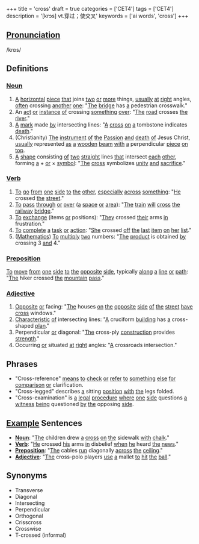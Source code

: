 +++
title = 'cross'
draft = true
categories = ['CET4']
tags = ['CET4']
description = '[krɔs] vt.穿过；使交叉'
keywords = ['ai words', 'cross']
+++

## [Pronunciation](/en/post/pronunciation/)
/krɒs/

## Definitions
### [Noun](/en/post/noun/)
1. [A](/en/post/a/) [horizontal](/en/post/horizontal/) [piece](/en/post/piece/) [that](/en/post/that/) joins [two](/en/post/two/) [or](/en/post/or/) [more](/en/post/more/) things, [usually](/en/post/usually/) [at](/en/post/at/) [right](/en/post/right/) angles, [often](/en/post/often/) crossing [another](/en/post/another/) [one](/en/post/one/): "[The](/en/post/the/) [bridge](/en/post/bridge/) has [a](/en/post/a/) pedestrian crosswalk."
2. An [act](/en/post/act/) [or](/en/post/or/) [instance](/en/post/instance/) [of](/en/post/of/) crossing [something](/en/post/something/) [over](/en/post/over/): "[The](/en/post/the/) [road](/en/post/road/) crosses [the](/en/post/the/) [river](/en/post/river/)."
3. [A](/en/post/a/) [mark](/en/post/mark/) made [by](/en/post/by/) intersecting lines: "[A](/en/post/a/) [cross](/en/post/cross/) [on](/en/post/on/) [a](/en/post/a/) tombstone indicates [death](/en/post/death/)."
4. (Christianity) [The](/en/post/the/) [instrument](/en/post/instrument/) [of](/en/post/of/) [the](/en/post/the/) [Passion](/en/post/passion/) [and](/en/post/and/) [death](/en/post/death/) [of](/en/post/of/) Jesus Christ, [usually](/en/post/usually/) represented [as](/en/post/as/) [a](/en/post/a/) [wooden](/en/post/wooden/) [beam](/en/post/beam/) [with](/en/post/with/) [a](/en/post/a/) perpendicular [piece](/en/post/piece/) [on](/en/post/on/) [top](/en/post/top/).
5. [A](/en/post/a/) [shape](/en/post/shape/) consisting [of](/en/post/of/) [two](/en/post/two/) [straight](/en/post/straight/) lines [that](/en/post/that/) intersect [each](/en/post/each/) [other](/en/post/other/), forming [a](/en/post/a/) + [or](/en/post/or/) × [symbol](/en/post/symbol/): "[The](/en/post/the/) [cross](/en/post/cross/) symbolizes [unity](/en/post/unity/) [and](/en/post/and/) [sacrifice](/en/post/sacrifice/)."

### [Verb](/en/post/verb/)
1. [To](/en/post/to/) [go](/en/post/go/) [from](/en/post/from/) [one](/en/post/one/) [side](/en/post/side/) [to](/en/post/to/) [the](/en/post/the/) [other](/en/post/other/), [especially](/en/post/especially/) [across](/en/post/across/) [something](/en/post/something/): "[He](/en/post/he/) crossed [the](/en/post/the/) [street](/en/post/street/)."
2. [To](/en/post/to/) [pass](/en/post/pass/) [through](/en/post/through/) [or](/en/post/or/) [over](/en/post/over/) ([a](/en/post/a/) [space](/en/post/space/) [or](/en/post/or/) [area](/en/post/area/)): "[The](/en/post/the/) [train](/en/post/train/) [will](/en/post/will/) [cross](/en/post/cross/) [the](/en/post/the/) [railway](/en/post/railway/) [bridge](/en/post/bridge/)."
3. [To](/en/post/to/) [exchange](/en/post/exchange/) (items [or](/en/post/or/) positions): "[They](/en/post/they/) crossed [their](/en/post/their/) arms [in](/en/post/in/) frustration."
4. [To](/en/post/to/) [complete](/en/post/complete/) [a](/en/post/a/) [task](/en/post/task/) [or](/en/post/or/) [action](/en/post/action/): "[She](/en/post/she/) crossed [off](/en/post/off/) [the](/en/post/the/) [last](/en/post/last/) [item](/en/post/item/) [on](/en/post/on/) [her](/en/post/her/) [list](/en/post/list/)."
5. ([Mathematics](/en/post/mathematics/)) [To](/en/post/to/) [multiply](/en/post/multiply/) [two](/en/post/two/) numbers: "[The](/en/post/the/) [product](/en/post/product/) is obtained [by](/en/post/by/) crossing 3 [and](/en/post/and/) 4."

### [Preposition](/en/post/preposition/)
[To](/en/post/to/) [move](/en/post/move/) [from](/en/post/from/) [one](/en/post/one/) [side](/en/post/side/) [to](/en/post/to/) [the](/en/post/the/) [opposite](/en/post/opposite/) [side](/en/post/side/), typically [along](/en/post/along/) [a](/en/post/a/) [line](/en/post/line/) [or](/en/post/or/) [path](/en/post/path/): "[The](/en/post/the/) hiker crossed [the](/en/post/the/) [mountain](/en/post/mountain/) [pass](/en/post/pass/)."

### [Adjective](/en/post/adjective/)
1. [Opposite](/en/post/opposite/) [or](/en/post/or/) facing: "[The](/en/post/the/) houses [on](/en/post/on/) [the](/en/post/the/) [opposite](/en/post/opposite/) [side](/en/post/side/) [of](/en/post/of/) [the](/en/post/the/) [street](/en/post/street/) [have](/en/post/have/) [cross](/en/post/cross/) windows."
2. [Characteristic](/en/post/characteristic/) [of](/en/post/of/) intersecting lines: "[A](/en/post/a/) cruciform [building](/en/post/building/) has [a](/en/post/a/) cross-shaped [plan](/en/post/plan/)."
3. Perpendicular [or](/en/post/or/) diagonal: "[The](/en/post/the/) cross-ply [construction](/en/post/construction/) provides [strength](/en/post/strength/)."
4. Occurring [or](/en/post/or/) situated [at](/en/post/at/) [right](/en/post/right/) angles: "[A](/en/post/a/) crossroads intersection."

## Phrases
- "Cross-reference" [means](/en/post/means/) [to](/en/post/to/) [check](/en/post/check/) [or](/en/post/or/) [refer](/en/post/refer/) [to](/en/post/to/) [something](/en/post/something/) [else](/en/post/else/) [for](/en/post/for/) [comparison](/en/post/comparison/) [or](/en/post/or/) clarification.
- "Cross-legged" describes [a](/en/post/a/) sitting [position](/en/post/position/) [with](/en/post/with/) [the](/en/post/the/) legs folded.
- "Cross-examination" is [a](/en/post/a/) [legal](/en/post/legal/) [procedure](/en/post/procedure/) [where](/en/post/where/) [one](/en/post/one/) [side](/en/post/side/) questions [a](/en/post/a/) [witness](/en/post/witness/) [being](/en/post/being/) questioned [by](/en/post/by/) [the](/en/post/the/) opposing [side](/en/post/side/).

## [Example](/en/post/example/) Sentences
- **[Noun](/en/post/noun/)**: "[The](/en/post/the/) children drew [a](/en/post/a/) [cross](/en/post/cross/) [on](/en/post/on/) [the](/en/post/the/) sidewalk [with](/en/post/with/) [chalk](/en/post/chalk/)."
- **[Verb](/en/post/verb/)**: "[He](/en/post/he/) crossed [his](/en/post/his/) arms [in](/en/post/in/) disbelief [when](/en/post/when/) [he](/en/post/he/) heard [the](/en/post/the/) [news](/en/post/news/)."
- **[Preposition](/en/post/preposition/)**: "[The](/en/post/the/) cables [run](/en/post/run/) diagonally [across](/en/post/across/) [the](/en/post/the/) [ceiling](/en/post/ceiling/)."
- **[Adjective](/en/post/adjective/)**: "[The](/en/post/the/) cross-polo players [use](/en/post/use/) [a](/en/post/a/) mallet [to](/en/post/to/) [hit](/en/post/hit/) [the](/en/post/the/) [ball](/en/post/ball/)."

## Synonyms
- Transverse
- Diagonal
- Intersecting
- Perpendicular
- Orthogonal
- Crisscross
- Crosswise
- T-crossed (informal)
